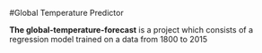 #Global Temperature Predictor

**The global-temperature-forecast** is a project which consists of a regression model trained on a data from 1800 to 2015
